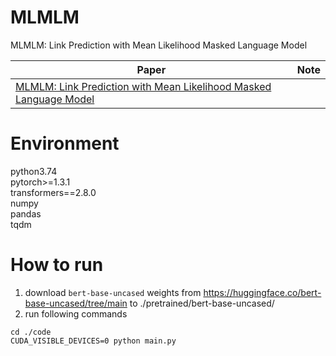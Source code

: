 # MLMLM
MLMLM: Link Prediction with Mean Likelihood Masked Language Model

|  Paper   | Note  |
|  ----  | ----  |
| [MLMLM: Link Prediction with Mean Likelihood Masked Language Model](https://arxiv.org/pdf/2009.07058v1.pdf)  | []() |

# Environment
python3.74 <br/>
pytorch>=1.3.1 <br/>
transformers==2.8.0 <br/>
numpy <br/>
pandas <br/>
tqdm <br/>

# How to run
1. download ```bert-base-uncased``` weights from https://huggingface.co/bert-base-uncased/tree/main to ./pretrained/bert-base-uncased/
2. run following commands
```
cd ./code
CUDA_VISIBLE_DEVICES=0 python main.py
```

